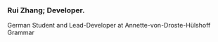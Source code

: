 ### Rui Zhang; Developer.
German Student and Lead-Developer at Annette-von-Droste-Hülshoff Grammar

